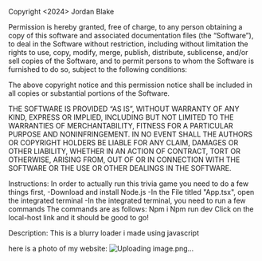 Copyright <2024> Jordan Blake

Permission is hereby granted, free of charge, to any person obtaining a copy of this software and associated documentation files (the “Software”), to deal in the Software without restriction, including without limitation the rights to use, copy, modify, merge, publish, distribute, sublicense, and/or sell copies of the Software, and to permit persons to whom the Software is furnished to do so, subject to the following conditions:

The above copyright notice and this permission notice shall be included in all copies or substantial portions of the Software.

THE SOFTWARE IS PROVIDED “AS IS”, WITHOUT WARRANTY OF ANY KIND, EXPRESS OR IMPLIED, INCLUDING BUT NOT LIMITED TO THE WARRANTIES OF MERCHANTABILITY, FITNESS FOR A PARTICULAR PURPOSE AND NONINFRINGEMENT. IN NO EVENT SHALL THE AUTHORS OR COPYRIGHT HOLDERS BE LIABLE FOR ANY CLAIM, DAMAGES OR OTHER LIABILITY, WHETHER IN AN ACTION OF CONTRACT, TORT OR OTHERWISE, ARISING FROM, OUT OF OR IN CONNECTION WITH THE SOFTWARE OR THE USE OR OTHER DEALINGS IN THE SOFTWARE.

Instructions: In order to actually run this trivia game you need to do a few things first, -Download and install Node.js -In the File titled "App.tsx", open the integrated terminal -In the integrated terminal, you need to run a few commands The commands are as follows: Npm i Npm run dev Click on the local-host link and it should be good to go!

Description: This is a blurry loader i made using javascript

here is a photo of my website: ![Uploading image.png…]()
